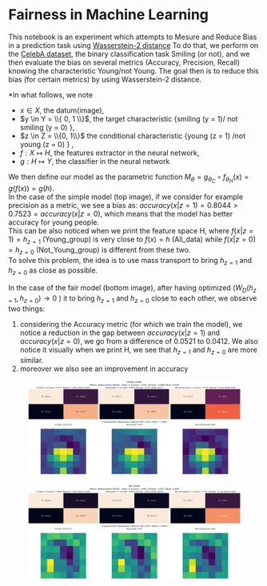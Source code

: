 # Fairness in Machine Learning

This notebook is an experiment which attempts to Mesure and Reduce Bias in a prediction task using [Wasserstein-2 distance](https://fr.wikipedia.org/wiki/Distance_de_Wasserstein)
To do that, we perform on the [CelebA dataset](https://mmlab.ie.cuhk.edu.hk/projects/CelebA.html), the binary classification task Smiling (or not), and we then evaluate the bias on several metrics (Accuracy, Precision, Recall) knowing the characteristic Young/not Young. The goal then is to reduce this bias (for certain metrics) by using Wasserstein-2 distance.

*In what follows, we note 
+ $x \in X$, the datum(image), 
+ $y \in Y = \\{ 0, 1 \\}$, the target characteristic {smiling (y = 1)/ not smiling (y = 0) },
+ $z \in Z = \\{0, 1\\}$ the conditional characteristic {young (z = 1) /not young (z = 0) } ,
+ $f : X \mapsto H$, the features extractor in the neural network,
+ $g : H \mapsto Y$, the classifier in the neural network

 We then define our model as the parametric function $M_{\theta} = g_{\theta_{C}} ∘ f_{\theta_{H}}(x) = g(f(x)) = g(h)$. \
 In the case of the simple model (top image), if we consider for example precision as a metric, we see a bias as: $accuracy(x | z = 1) = 0.8044 > 0.7523 = accuracy(x | z = 0)$, which means that the model has better accuracy for young people.  \
 This can be also noticed when we print the feature space H, where  $f(x|z=1) = h_{z=1}$ (Young_group) is very close to $f(x) = h$ (All_data) while $f(x|z=0) = h_{z=0}$ (Not_Young_group) is different from these two. \
 To solve this problem, the idea is to use mass transport to bring $h_{z=1}$ and $h_{z=0}$  as close as possible. 


 In the case of the fair model (bottom image), after having optimized ($W_{D}(h_{z=1}, h_{z=0}) \to 0$ ) it to bring $h_{z=1}$ and $h_{z=0}$ close to each other, we observe two things:
 1. considering the Accuracy metric (for which we train the model), we notice a reduction in the gap between $accuracy(x | z = 1)$ and $accuracy(x | z = 0)$, we go from a difference of 0.0521 to 0.0412. We also notice it visually when we print H, we see that $h_{z=1}$ and $h_{z=0}$ are more similar.
 2. moreover we also see an improvement in accuracy

<p float="left" align="middle">
  <img src="/ML_Fairness/train_result_metrics_base_model.png" width="85%">
</p>

<p float="left" align="middle">
  <img src="/ML_Fairness/train_result_metrics_fair_model.png" width="85%">
</p>

